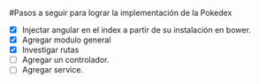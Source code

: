 #Pasos a seguir para lograr la implementación de la Pokedex

- [x] Injectar angular en el index a partir de su instalación en bower.
- [x] Agregar modulo general
- [x] Investigar rutas
- [ ] Agregar un controlador.
- [ ] Agregar service.
